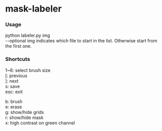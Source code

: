 # mask-labeler

### Usage
python labeler.py img</br>
--optional img indicates which file to start in the list. Otherwise start from the first one.</br>

### Shortcuts
1~6: select brush size</br>
[: previous</br>
]: next</br>
s: save</br>
esc: exit</br>

b: brush</br>
e: erase</br>
g: show/hide grids</br>
r: show/hide mask</br>
x: high contrast on green channel</br>
